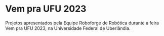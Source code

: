 # Vem pra UFU 2023

Projetos apresentados pela Equipe Roboforge de Robótica durante a feira Vem pra UFU 2023, na Universidade Federal de Uberlândia.
